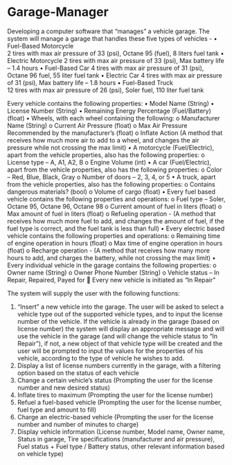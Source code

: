 # Garage-Manager
Developing a computer software that “manages” a vehicle garage. 
The system will manage a garage that handles these five types of vehicles - 
•	Fuel-Based Motorcycle  
2	tires with max air pressure of 33 (psi), Octane 95 (fuel), 8 liters fuel tank 
•	Electric Motorcycle 
2	tires with max air pressure of 33 (psi), Max battery life – 1.4 hours 
•	Fuel-Based Car 
4 tires with max air pressure of 31 (psi), Octane 96 fuel, 55 liter fuel tank 
•	Electric Car 
4 tires with max air pressure of 31 (psi), Max battery life – 1.8 hours 
•	Fuel-Based Truck  
12 tires with max air pressure of 26 (psi), Soler fuel, 110 liter fuel tank 
 
Every vehicle contains the following properties: 
•	Model Name (String) 
•	License Number (String) 
•	Remaining Energy Percentage (Fuel/Battery) (float) • 	Wheels, with each wheel containing the following: 
o	Manufacturer Name (String) o Current Air Pressure (float) 
o	Max Air Pressure Recommended by the manufacturer’s (float)  o Inflate Action (A method that receives how much more air to add to a wheel, and changes the air pressure while not crossing the max limit) 
•	A motorcycle (Fuel/Electric), apart from the vehicle properties, also has the following properties: o License type – A, A1, A2, B o Engine Volume (int) 
•	A car (Fuel/Electric), apart from the vehicle properties, also has the following properties: o Color – Red, Blue, Black, Gray o Number of doors – 2, 3, 4, or 5 
•	A truck, apart from the vehicle properties, also has the following properties: 
o Contains dangerous materials? (bool) o Volume of cargo (float) 
•	Every fuel based vehicle contains the following properties and operations: 
o	Fuel type – Soler, Octane 95, Octane 96, Octane 98 
o	Current amount of fuel in liters (float) o Max amount of fuel in liters (float) 
o	Refueling operation - (A method that receives how much more fuel to add, and changes the amount of fuel, if the fuel type is correct, and the fuel tank is less than full) 
•	Every electric based vehicle contains the following properties and operations: 
o	Remaining time of engine operation in hours (float) o Max time of engine operation in hours (float) 
o	Recharge operation - (A method that receives how many more hours to add, and charges the battery, while not crossing the max limit) 
•	Every individual vehicle in the garage contains the following properties: 
o	Owner name (String) o Owner Phone Number (String) 
o	Vehicle status – In Repair, Repaired, Payed for 
	 	Every new vehicle is initiated as “In Repair” 
 
The system will supply the user with the following functions:  
1.	“Insert” a new vehicle into the garage. The user will be asked to select a vehicle type out of the supported vehicle types, and to input the license number of the vehicle. If the vehicle is already in the garage (based on license number) the system will display an appropriate message and will use the vehicle in the garage (and will change the vehicle status to “In Repair”), if not, a new object of that vehicle type will be created and the user will be prompted to input the values for the properties of his vehicle, according to the type of vehicle he wishes to add. 
2.	Display a list of license numbers currently in the garage, with a filtering option based on the status of each vehicle 
3.	Change a certain vehicle’s status (Prompting the user for the license number and new desired status) 
4.	Inflate tires to maximum (Prompting the user for the license number) 
5.	Refuel a fuel-based vehicle (Prompting the user for the license number, fuel type and amount to fill) 
6.	Charge an electric-based vehicle (Prompting the user for the license number and number of minutes to charge) 
7.	Display vehicle information (License number, Model name, Owner name, Status in garage, Tire specifications (manufacturer and air pressure), Fuel status + Fuel type / Battery status, other relevant information based on vehicle type)

